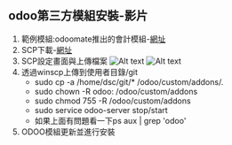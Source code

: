 ## odoo第三方模組安裝-影片
1. 範例模組:odoomate推出的會計模組-[網址](https://apps.odoo.com/apps/modules/16.0/om_account_accountant/)
2. SCP下載-[網址](https://winscp.net/eng/download.php)
3. SCP設定畫面與上傳檔案
![Alt text](https://github.com/ksharry/odoo-repository/blob/main/pic/C1201.png?raw=true)
![Alt text](https://github.com/ksharry/odoo-repository/blob/main/pic/C1202.png?raw=true)
4. 透過winscp上傳到使用者目錄/git
   + sudo cp -a /home/dsc/git/* /odoo/custom/addons/.
   + sudo chown -R odoo: /odoo/custom/addons
   + sudo chmod 755 -R /odoo/custom/addons
   + sudo service odoo-server stop/start
   + 如果上面有問題看一下ps aux | grep 'odoo'
5. ODOO模組更新並進行安裝

